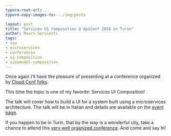 ```yaml
---
typora-root-url: ..
typora-copy-images-to: ../img/posts

layout: post
title: "Services UI Composition @ ApiConf 2018 in Turin"
author: Mauro Servienti
tags:
- soa
- microservices
- conferences
- ui-composition
- viewmodel-composition
---
```


Once again I'll have the pleasure of presenting at a conference organized by [Cloud Conf folks](https://twitter.com/_CloudConf_).

This time the topic is one of my favorite: Services UI Composition!

The talk will cover how to build a UI for a system built using a microservices architecture. The talk will be in Italian and details are available on the [event page](/events/api-conf-2018.html).

If you happen to be in Turin, that by the way is a wonderful city, take a chance to attend this [very well organized conference](https://2018.apiconf.it/). And come and say hi!
